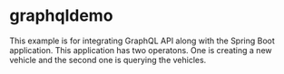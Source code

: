# graphqldemo
This example is for integrating GraphQL API along with the Spring Boot application. This application has two operatons. One is creating a new vehicle and the second one is querying the vehicles.
